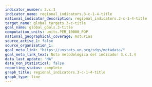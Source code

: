 ```yaml
---
indicator_number: 3.c.1
indicator_name: regional_indicators.3-c-1-4-title
national_indicator_description: regional_indicators.3-c-1-4-title
target_name: global_targets.3-c-title
goal_name: global_goals.3-title
computation_units: units.PER_10000_POP
national_geographical_coverage: Asturias
source_active_1: false
source_organisation_1:  
goal_meta_link: "https://unstats.un.org/sdgs/metadata/"
goal_meta_link_text: Nota metodológica del indicador 3.c.1.4
data_last_update: "NA"
data_non_statistical: false
reporting_status: complete
graph_title: regional_indicators.3-c-1-4-title
graph_type: line
---
```

